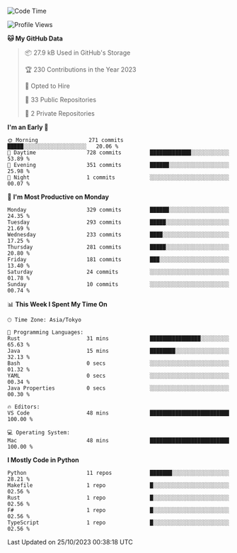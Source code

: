 <!--START_SECTION:waka-->
![Code Time](http://img.shields.io/badge/Code%20Time-720%20hrs%2046%20mins-blue)

![Profile Views](http://img.shields.io/badge/Profile%20Views-0-blue)

**🐱 My GitHub Data** 

> 📦 27.9 kB Used in GitHub's Storage 
 > 
> 🏆 230 Contributions in the Year 2023
 > 
> 💼 Opted to Hire
 > 
> 📜 33 Public Repositories 
 > 
> 🔑 2 Private Repositories 
 > 
**I'm an Early 🐤** 

```text
🌞 Morning                271 commits         █████░░░░░░░░░░░░░░░░░░░░   20.06 % 
🌆 Daytime                728 commits         █████████████░░░░░░░░░░░░   53.89 % 
🌃 Evening                351 commits         ██████░░░░░░░░░░░░░░░░░░░   25.98 % 
🌙 Night                  1 commits           ░░░░░░░░░░░░░░░░░░░░░░░░░   00.07 % 
```
📅 **I'm Most Productive on Monday** 

```text
Monday                   329 commits         ██████░░░░░░░░░░░░░░░░░░░   24.35 % 
Tuesday                  293 commits         █████░░░░░░░░░░░░░░░░░░░░   21.69 % 
Wednesday                233 commits         ████░░░░░░░░░░░░░░░░░░░░░   17.25 % 
Thursday                 281 commits         █████░░░░░░░░░░░░░░░░░░░░   20.80 % 
Friday                   181 commits         ███░░░░░░░░░░░░░░░░░░░░░░   13.40 % 
Saturday                 24 commits          ░░░░░░░░░░░░░░░░░░░░░░░░░   01.78 % 
Sunday                   10 commits          ░░░░░░░░░░░░░░░░░░░░░░░░░   00.74 % 
```


📊 **This Week I Spent My Time On** 

```text
🕑︎ Time Zone: Asia/Tokyo

💬 Programming Languages: 
Rust                     31 mins             ████████████████░░░░░░░░░   65.63 % 
Java                     15 mins             ████████░░░░░░░░░░░░░░░░░   32.13 % 
Bash                     0 secs              ░░░░░░░░░░░░░░░░░░░░░░░░░   01.32 % 
YAML                     0 secs              ░░░░░░░░░░░░░░░░░░░░░░░░░   00.34 % 
Java Properties          0 secs              ░░░░░░░░░░░░░░░░░░░░░░░░░   00.30 % 

🔥 Editors: 
VS Code                  48 mins             █████████████████████████   100.00 % 

💻 Operating System: 
Mac                      48 mins             █████████████████████████   100.00 % 
```

**I Mostly Code in Python** 

```text
Python                   11 repos            ███████░░░░░░░░░░░░░░░░░░   28.21 % 
Makefile                 1 repo              █░░░░░░░░░░░░░░░░░░░░░░░░   02.56 % 
Rust                     1 repo              █░░░░░░░░░░░░░░░░░░░░░░░░   02.56 % 
F#                       1 repo              █░░░░░░░░░░░░░░░░░░░░░░░░   02.56 % 
TypeScript               1 repo              █░░░░░░░░░░░░░░░░░░░░░░░░   02.56 % 
```




 Last Updated on 25/10/2023 00:38:18 UTC
<!--END_SECTION:waka-->
